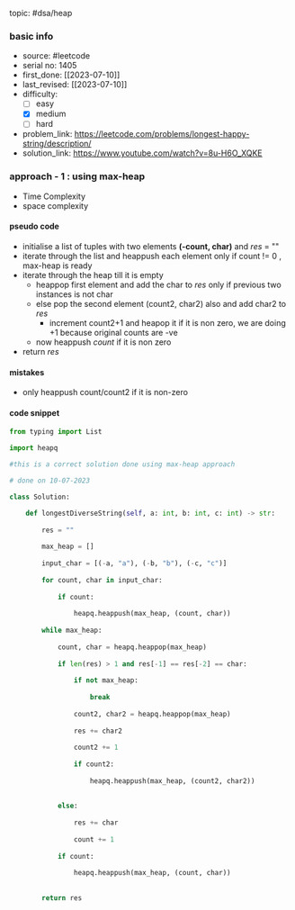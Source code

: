 topic: #dsa/heap 

### basic info
- source: #leetcode 
- serial no: 1405
- first_done: [[2023-07-10]]
- last_revised: [[2023-07-10]]
- difficulty:
	- [ ] easy
	- [x] medium
	- [ ] hard
- problem_link: https://leetcode.com/problems/longest-happy-string/description/
- solution_link: https://www.youtube.com/watch?v=8u-H6O_XQKE

### approach - 1 : using max-heap
- Time Complexity
- space complexity

#### pseudo code
- initialise a list of tuples with two elements **(-count, char)** and *res* = ""
- iterate through the list and heappush each element only if count != 0 , max-heap is ready
- iterate through the heap till it is empty
	- heappop first element and add the char to *res* only if previous two instances is not char
	- else pop the second element (count2, char2) also and add char2 to *res*
		- increment count2+1 and heapop it if it is non zero, we are doing +1 because original counts are -ve  
	- now heappush *count* if it is non zero
- return *res*
#### mistakes
- only heappush count/count2 if it is non-zero

#### code snippet
```python
from typing import List

import heapq

#this is a correct solution done using max-heap approach

# done on 10-07-2023

class Solution:

	def longestDiverseString(self, a: int, b: int, c: int) -> str:
	
		res = ""
		
		max_heap = []
		
		input_char = [(-a, "a"), (-b, "b"), (-c, "c")]
		
		for count, char in input_char:
		
			if count:
			
				heapq.heappush(max_heap, (count, char))
		
		while max_heap:
		
			count, char = heapq.heappop(max_heap)
			
			if len(res) > 1 and res[-1] == res[-2] == char:
			
				if not max_heap:
				
					break
				
				count2, char2 = heapq.heappop(max_heap)
				
				res += char2
				
				count2 += 1
				
				if count2:
				
					heapq.heappush(max_heap, (count2, char2))
				
			  
			else:
			
				res += char
				
				count += 1
			
			if count:
			
				heapq.heappush(max_heap, (count, char))
			
		
		return res
```